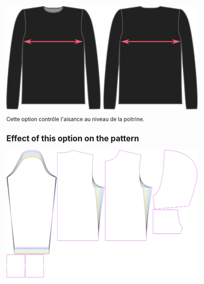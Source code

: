 ![L'aisance poitrine pour Brian](./chestease.svg)

Cette option contrôle l'aisance au niveau de la poitrine.


## Effect of this option on the pattern
![This image shows the effect of this option by superimposing several variants that have a different value for this option](huey_chestease_sample.svg "Effect of this option on the pattern")